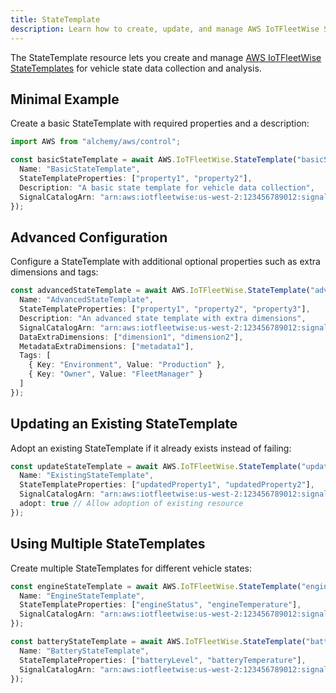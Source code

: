 ```yaml
---
title: StateTemplate
description: Learn how to create, update, and manage AWS IoTFleetWise StateTemplates using Alchemy Cloud Control.
---
```



The StateTemplate resource lets you create and manage [AWS IoTFleetWise StateTemplates](https://docs.aws.amazon.com/iotfleetwise/latest/userguide/) for vehicle state data collection and analysis.

## Minimal Example

Create a basic StateTemplate with required properties and a description:

```ts
import AWS from "alchemy/aws/control";

const basicStateTemplate = await AWS.IoTFleetWise.StateTemplate("basicStateTemplate", {
  Name: "BasicStateTemplate",
  StateTemplateProperties: ["property1", "property2"],
  Description: "A basic state template for vehicle data collection",
  SignalCatalogArn: "arn:aws:iotfleetwise:us-west-2:123456789012:signal-catalog:example-signal-catalog"
});
```

## Advanced Configuration

Configure a StateTemplate with additional optional properties such as extra dimensions and tags:

```ts
const advancedStateTemplate = await AWS.IoTFleetWise.StateTemplate("advancedStateTemplate", {
  Name: "AdvancedStateTemplate",
  StateTemplateProperties: ["property1", "property2", "property3"],
  Description: "An advanced state template with extra dimensions",
  SignalCatalogArn: "arn:aws:iotfleetwise:us-west-2:123456789012:signal-catalog:example-signal-catalog",
  DataExtraDimensions: ["dimension1", "dimension2"],
  MetadataExtraDimensions: ["metadata1"],
  Tags: [
    { Key: "Environment", Value: "Production" },
    { Key: "Owner", Value: "FleetManager" }
  ]
});
```

## Updating an Existing StateTemplate

Adopt an existing StateTemplate if it already exists instead of failing:

```ts
const updateStateTemplate = await AWS.IoTFleetWise.StateTemplate("updateStateTemplate", {
  Name: "ExistingStateTemplate",
  StateTemplateProperties: ["updatedProperty1", "updatedProperty2"],
  SignalCatalogArn: "arn:aws:iotfleetwise:us-west-2:123456789012:signal-catalog:example-signal-catalog",
  adopt: true // Allow adoption of existing resource
});
```

## Using Multiple StateTemplates

Create multiple StateTemplates for different vehicle states:

```ts
const engineStateTemplate = await AWS.IoTFleetWise.StateTemplate("engineStateTemplate", {
  Name: "EngineStateTemplate",
  StateTemplateProperties: ["engineStatus", "engineTemperature"],
  SignalCatalogArn: "arn:aws:iotfleetwise:us-west-2:123456789012:signal-catalog:example-signal-catalog"
});

const batteryStateTemplate = await AWS.IoTFleetWise.StateTemplate("batteryStateTemplate", {
  Name: "BatteryStateTemplate",
  StateTemplateProperties: ["batteryLevel", "batteryTemperature"],
  SignalCatalogArn: "arn:aws:iotfleetwise:us-west-2:123456789012:signal-catalog:example-signal-catalog"
});
```
